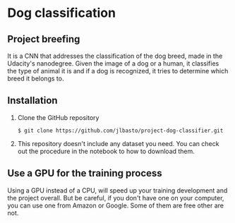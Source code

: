 # Dog classification

## Project breefing


It is a CNN that addresses the classification of the dog breed, made in the Udacity's nanodegree. Given the image of a dog or a human, it classifies the type of animal it is and if a dog is recognized, it tries to determine which breed it belongs to.

## Installation

1. Clone the GitHub repository
    ```
    $ git clone https://github.com/jlbasto/project-dog-classifier.git
    ```

2.  This repository doesn't include any dataset you need. You can check out the procedure in the notebook to how to download them.


## Use a GPU for the training process

Using a GPU instead of a CPU, will speed up your training development and the project overall. But be careful, if you don't have one on your computer, you can use one from Amazon or Google. Some of them are free other are not.
